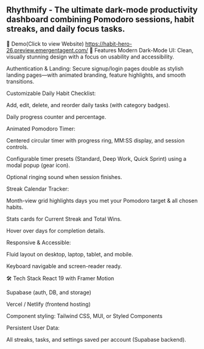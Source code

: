 ## Rhythmify - The ultimate dark-mode productivity dashboard combining Pomodoro sessions, habit streaks, and daily focus tasks.

🌟 Demo(Click to view Website)
https://habit-hero-26.preview.emergentagent.com/
🚀 Features
Modern Dark-Mode UI: Clean, visually stunning design with a focus on usability and accessibility.

Authentication & Landing: Secure signup/login pages double as stylish landing pages—with animated branding, feature highlights, and smooth transitions.

Customizable Daily Habit Checklist:

Add, edit, delete, and reorder daily tasks (with category badges).

Daily progress counter and percentage.

Animated Pomodoro Timer:

Centered circular timer with progress ring, MM:SS display, and session controls.

Configurable timer presets (Standard, Deep Work, Quick Sprint) using a modal popup (gear icon).

Optional ringing sound when session finishes.

Streak Calendar Tracker:

Month-view grid highlights days you met your Pomodoro target & all chosen habits.

Stats cards for Current Streak and Total Wins.

Hover over days for completion details.

Responsive & Accessible:

Fluid layout on desktop, laptop, tablet, and mobile.

Keyboard navigable and screen-reader ready.

🛠️ Tech Stack
React 19 with Framer Motion

Supabase (auth, DB, and storage)

Vercel / Netlify (frontend hosting)

Component styling: Tailwind CSS, MUI, or Styled Components

Persistent User Data:

All streaks, tasks, and settings saved per account (Supabase backend).
